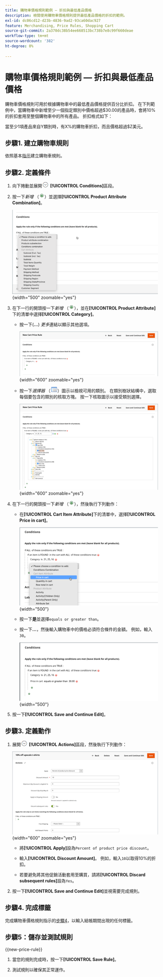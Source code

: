 ```yaml
---
title: 購物車價格規則範例 — 折扣與最低產品價格
description: 檢閱使用購物車價格規則提供最低產品價格的折扣的範例。
exl-id: dc06cd12-d23b-4836-9ad2-93ca60dac927
feature: Merchandising, Price Rules, Shopping Cart
source-git-commit: 2a370dc38b54ee668513bc738b7e8c99f660deae
workflow-type: tm+mt
source-wordcount: '382'
ht-degree: 0%

---
```


# 購物車價格規則範例 — 折扣與最低產品價格

購物車價格規則可用於根據購物車中的最低產品價格提供百分比折扣。 在下列範例中，當購物車中新增至少一個指定類別中價格超過$30.00的產品時，會將10%的折扣套用至整個購物車中的所有產品。 折扣格式如下：

當至少1項產品來自Y類別時，有X%的購物車折扣，而且價格超過$Z美元。

## 步驟1. 建立購物車規則

依照基本[指示](price-rules-cart.md)建立購物車規則。

## 步驟2. 定義條件

1. 向下捲動並展開![擴充選擇器](../assets/icon-display-expand.png) **[!UICONTROL Conditions]**&#x200B;區段。

1. 按一下&#x200B;_新增_ （![新增圖示](../assets/icon-add-green-circle.png)）並選擇&#x200B;**[!UICONTROL Product Attribute Combination]**。

   ![購物車價格規則條件 — 產品屬性組合](./assets/condition1.png){width="500" zoomable="yes"}

1. 在下一行的開頭按一下&#x200B;_新增_ （![新增圖示](../assets/icon-add-green-circle.png)），並在&#x200B;**[!UICONTROL Product Attribute]**&#x200B;下的清單中選擇&#x200B;**[!UICONTROL Category]**。

   - 按一下(**...**) _更多_&#x200B;連結以顯示其他選項。

     ![購物車價格規則條件 — 類別選項](./assets/condition3.png){width="600" zoomable="yes"}

   - 按一下&#x200B;_選擇器_ （![清單圖示](../assets/icon-list-chooser.png)）圖示以檢視可用的類別。 在類別樹狀結構中，選取每個要包含的類別的核取方塊。 按一下核取圖示以接受類別選擇。

     ![購物車價格規則條件 — 類別](./assets/condition4.png){width="600" zoomable="yes"}

1. 在下一行的開頭按一下&#x200B;_新增_ （![新增圖示](../assets/icon-add-green-circle.png)），然後執行下列動作：

   - 在&#x200B;**[!UICONTROL Cart Item Attribute]**&#x200B;下的清單中，選擇&#x200B;**[!UICONTROL Price in cart]**。

     ![購物車價格規則條件 — 購物車專案屬性](./assets/condition5.png){width="500"}

   - 按一下&#x200B;**是**&#x200B;並選擇`equals or greater than`。

   - 按一下&#x200B;**...**，然後輸入購物車中的價格必須符合條件的金額。 例如，輸入`30`。

     ![購物車價格規則條件 — 購物車中的價格](./assets/condition6.png){width="500"}

1. 按一下&#x200B;**[!UICONTROL Save and Continue Edit]**。

## 步驟3. 定義動作

1. 展開![展開選取器](../assets/icon-display-expand.png) **[!UICONTROL Actions]**&#x200B;區段，然後執行下列動作：

   ![購物車價格規則動作](./assets/minimum-discount-actions.png){width="600" zoomable="yes"}

   - 將&#x200B;**[!UICONTROL Apply]**&#x200B;設為`Percent of product price discount`。

   - 輸入&#x200B;**[!UICONTROL Discount Amount]**。 例如，輸入`10`以取得10%的折扣。

   - 若要避免將其他促銷活動套用至購買，請將&#x200B;**[!UICONTROL Discard subsequent rules]**&#x200B;設為`Yes`。

1. 按一下&#x200B;**[!UICONTROL Save and Continue Edit]**&#x200B;並視需要完成規則。

## 步驟4. 完成標籤

完成購物車價格規則指示的[步驟4](price-rules-cart.md)，以輸入結帳期間出現的任何標籤。

## 步驟5：儲存並測試規則

{{new-price-rule}}

1. 當您的規則完成時，按一下&#x200B;**[!UICONTROL Save Rule]**。

1. 測試規則以確保其正常運作。
